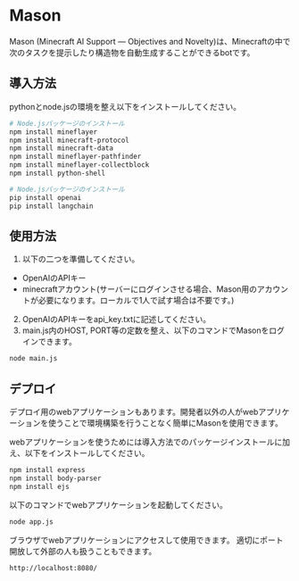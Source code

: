 # Mason
Mason (Minecraft AI Support ― Objectives and Novelty)は、Minecraftの中で次のタスクを提示したり構造物を自動生成することができるbotです。

## 導入方法
pythonとnode.jsの環境を整え以下をインストールしてください。

```bash
# Node.jsパッケージのインストール
npm install mineflayer
npm install minecraft-protocol
npm install minecraft-data
npm install mineflayer-pathfinder
npm install mineflayer-collectblock
npm install python-shell

# Node.jsパッケージのインストール
pip install openai
pip install langchain
```

## 使用方法

1. 以下の二つを準備してください。
- OpenAIのAPIキー
- minecraftアカウント(サーバーにログインさせる場合、Mason用のアカウントが必要になります。ローカルで1人で試す場合は不要です。)
2. OpenAIのAPIキーをapi_key.txtに記述してください。
3. main.js内のHOST, PORT等の定数を整え、以下のコマンドでMasonをログインできます。

```bash
node main.js
```

## デプロイ
デプロイ用のwebアプリケーションもあります。開発者以外の人がwebアプリケーションを使うことで環境構築を行うことなく簡単にMasonを使用できます。

webアプリケーションを使うためには導入方法でのパッケージインストールに加え、以下をインストールしてください。
```bash
npm install express
npm install body-parser
npm install ejs
```

以下のコマンドでwebアプリケーションを起動してください。
```bash
node app.js
```

ブラウザでwebアプリケーションにアクセスして使用できます。
適切にポート開放して外部の人も扱うこともできます。
```
http://localhost:8080/
```
